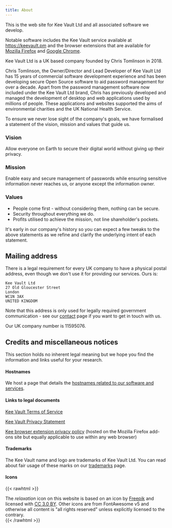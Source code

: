 ```yaml
---
title: About
---
```


This is the web site for Kee Vault Ltd and all associated software we develop.

Notable software includes the Kee Vault service available at https://keevault.pm and the browser extensions that are available for [Mozilla Firefox](https://addons.mozilla.org/firefox/addon/keefox/) and [Google Chrome](https://chrome.google.com/webstore/detail/kee/mmhlniccooihdimnnjhamobppdhaolme).

Kee Vault Ltd is a UK based company founded by Chris Tomlinson in 2018.

Chris Tomlinson, the Owner/Director and Lead Developer of Kee Vault Ltd has 15 years of commercial software development experience and has been developing secure Open Source software to aid password management for over a decade. Apart from the password management software now included under the Kee Vault Ltd brand, Chris has previously developed and managed the development of desktop and web applications used by millions of people. These applications and websites supported the aims of environmental charities and the UK National Health Service.

To ensure we never lose sight of the company's goals, we have formalised a statement of the vision, mission and values that guide us.

### Vision

Allow everyone on Earth to secure their digital world without giving up their privacy.

### Mission

Enable easy and secure management of passwords while ensuring sensitive information never reaches us, or anyone except the information owner.

### Values

* People come first - without considering them, nothing can be secure.
* Security throughout everything we do.
* Profits utilised to achieve the mission, not line shareholder's pockets.

It's early in our company's history so you can expect a few tweaks to the above statements as we refine and clarify the underlying intent of each statement.

## Mailing address

There is a legal requirement for every UK company to have a physical postal address, even though we don't use it for providing our services. Ours is:

```
Kee Vault Ltd
27 Old Gloucester Street
London
WC1N 3AX
UNITED KINGDOM
```

Note that this address is only used for legally required government communication - see our [contact](/contact/) page if you want to get in touch with us.

Our UK company number is 11595076.

## Credits and miscellaneous notices

This section holds no inherent legal meaning but we hope you find the information and links useful for your research.

#### Hostnames

We host a page that details the [hostnames related to our software and services](/hostnames/).

#### Links to legal documents

[Kee Vault Terms of Service](/keevault/tos/)

[Kee Vault Privacy Statement](/keevault/privacy/)

[Kee browser extension privacy policy](https://addons.mozilla.org/en-US/firefox/addon/keefox/privacy/) (hosted on the Mozilla Firefox add-ons site but equally applicable to use within any web browser)

#### Trademarks

The Kee Vault name and logo are trademarks of Kee Vault Ltd. You can read about fair usage of these marks on our [trademarks](/trademarks/) page.

#### Icons

{{< rawhtml >}}
<div>The <i>relaxation</i> icon on this website is based on an icon by <a href="https://www.flaticon.com/authors/freepik">Freepik</a> and licensed with <a href="http://creativecommons.org/licenses/by/3.0/" target="_blank">CC 3.0 BY</a>. Other icons are from FontAwesome v5 and otherwise all content is "all rights reserved" unless explicitly licensed to the contrary.</div>
{{< /rawhtml >}}
